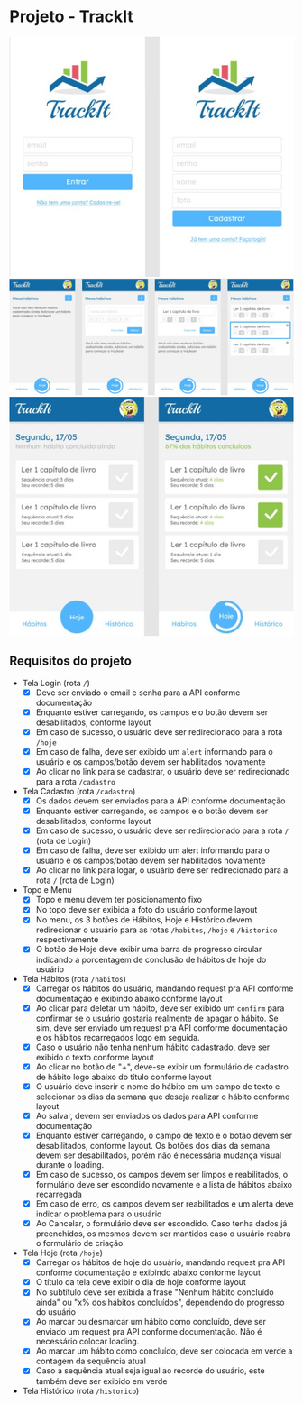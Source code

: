 # Projeto - TrackIt

![<img src="./src/assets/img/telas/login-Cadastro.jpg" width="200" height="200"/>](./src/assets/img/telas/login-Cadastro.jpg)
![<img src="./src/assets/img/telas/habitos.jpg" width="200" height="200"/>](./src/assets/img/telas/habitos.jpg)
![<img src="./src/assets/img/telas/hoje.jpg" width="200" height="200"/>](./src/assets/img/telas/hoje.jpg)

## Requisitos do projeto

- Tela Login (rota `/`)
    - [x]  Deve ser enviado o email e senha para a API conforme documentação
    - [x]  Enquanto estiver carregando, os campos e o botão devem ser desabilitados, conforme layout    
    - [x]  Em caso de sucesso, o usuário deve ser redirecionado para a rota `/hoje`
    - [x]  Em caso de falha, deve ser exibido um `alert` informando para o usuário e os campos/botão devem ser habilitados novamente
    - [x]  Ao clicar no link para se cadastrar, o usuário deve ser redirecionado para a rota `/cadastro`
  
- Tela Cadastro (rota `/cadastro`)
    - [x]  Os dados devem ser enviados para a API conforme documentação
    - [x]  Enquanto estiver carregando, os campos e o botão devem ser desabilitados, conforme layout
    - [x]  Em caso de sucesso, o usuário deve ser redirecionado para a rota `/` (rota de Login)
    - [x]  Em caso de falha, deve ser exibido um alert informando para o usuário e os campos/botão devem ser habilitados novamente
    - [x]  Ao clicar no link para logar, o usuário deve ser redirecionado para a rota `/` (rota de Login)
  
- Topo e Menu
    - [x]  Topo e menu devem ter posicionamento fixo
    - [x]  No topo deve ser exibida a foto do usuário conforme layout
    - [x]  No menu, os 3 botões de Hábitos, Hoje e Histórico devem redirecionar o usuário para as rotas `/habitos`, `/hoje` e `/historico` respectivamente
    - [x]  O botão de Hoje deve exibir uma barra de progresso circular indicando a porcentagem de conclusão de hábitos de hoje do usuário
   
- Tela Hábitos (rota `/habitos`)
    - [x]  Carregar os hábitos do usuário, mandando request pra API conforme documentação e exibindo abaixo conforme layout
    - [x]  Ao clicar para deletar um hábito, deve ser exibido um `confirm` para confirmar se o usuário gostaria realmente de apagar o hábito. Se sim, deve ser enviado um request pra API conforme documentação e os hábitos recarregados logo em seguida.
    - [x]  Caso o usuário não tenha nenhum hábito cadastrado, deve ser exibido o texto conforme layout
    - [x]  Ao clicar no botão de "+", deve-se exibir um formulário de cadastro de hábito logo abaixo do título conforme layout
    - [x]  O usuário deve inserir o nome do hábito em um campo de texto e selecionar os dias da semana que deseja realizar o hábito conforme layout
    - [x]  Ao salvar, devem ser enviados os dados para API conforme documentação
    - [x]  Enquanto estiver carregando, o campo de texto e o botão devem ser desabilitados, conforme layout. Os botões dos dias da semana devem ser desabilitados, porém não é necessária mudança visual durante o loading.
    - [x]  Em caso de sucesso, os campos devem ser limpos e reabilitados, o formulário deve ser escondido novamente e a lista de hábitos abaixo recarregada
    - [x]  Em caso de erro, os campos devem ser reabilitados e um alerta deve indicar o problema para o usuário
    - [x]  Ao Cancelar, o formulário deve ser escondido. Caso tenha dados já preenchidos, os mesmos devem ser mantidos caso o usuário reabra o formulário de criação.
  
- Tela Hoje (rota `/hoje`)
    - [x]  Carregar os hábitos de hoje do usuário, mandando request pra API conforme documentação e exibindo abaixo conforme layout
    - [x]  O título da tela deve exibir o dia de hoje conforme layout
    - [x]  No subtítulo deve ser exibida a frase "Nenhum hábito concluído ainda" ou "x% dos hábitos concluídos", dependendo do progresso do usuário
    - [x]  Ao marcar ou desmarcar um hábito como concluído, deve ser enviado um request pra API conforme documentação. Não é necessário colocar loading.
    - [x]  Ao marcar um hábito como concluído, deve ser colocada em verde a contagem da sequência atual
    - [x]  Caso a sequência atual seja igual ao recorde do usuário, este também deve ser exibido em verde
  
- Tela Histórico (rota `/historico`)